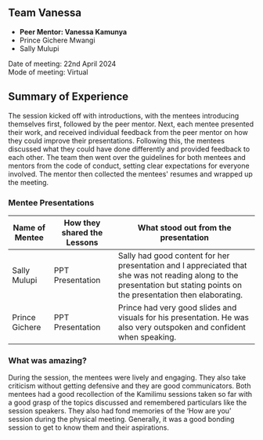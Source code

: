## Team Vanessa

- **Peer Mentor: Vanessa Kamunya**  
- Prince Gichere Mwangi
- Sally Mulupi 

Date of meeting: 22nd April 2024  
Mode of meeting: Virtual  

## Summary of Experience

The session kicked off with introductions, with the mentees introducing themselves first, followed by the peer mentor. Next, each mentee presented their work, and received individual feedback from the peer mentor on how they could improve their presentations. Following this, the mentees discussed what they could have done differently and provided feedback to each other. The team then went over the guidelines for both mentees and mentors from the code of conduct, setting clear expectations for everyone involved. The mentor then collected the mentees' resumes and wrapped up the meeting.

### Mentee Presentations

| Name of Mentee | How they shared the Lessons | What stood out from the presentation |
|----------|----------|----------|
| Sally Mulupi    | PPT Presentation    | Sally had good content for her presentation and I appreciated that she was not reading along to the presentation but stating points on the presentation then elaborating.     |
| Prince Gichere    | PPT Presentation    | Prince had very good slides and visuals for his presentation. He was also very outspoken and confident when speaking.     |


### What was amazing?
During the session, the mentees were lively and engaging. They also take criticism without getting defensive and they are good communicators. Both mentees had a good recollection of the Kamilimu sessions taken so far with a good grasp of the topics discussed and remembered particulars like the session speakers. They also had fond memories of the ‘How are you’ session during the physical meeting. Generally, it was a good bonding session to get to know them and their aspirations.